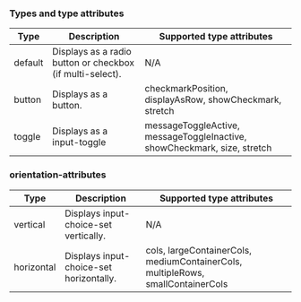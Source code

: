 ### Types and type attributes

| **Type** | **Description**                                           | **Supported type attributes**                                            |
| -------- | --------------------------------------------------------- | ------------------------------------------------------------------------ |
| default  | Displays as a radio button or checkbox (if multi-select). | N/A                                                                      |
| button   | Displays as a button.                                     | checkmarkPosition, displayAsRow, showCheckmark, stretch                  |
| toggle   | Displays as a input-toggle                                | messageToggleActive, messageToggleInactive, showCheckmark, size, stretch |

### orientation-attributes

| **Type**   | **Description**                         | **Supported type attributes**                                                   |
| ---------- | --------------------------------------- | ------------------------------------------------------------------------------- |
| vertical   | Displays input-choice-set vertically.   | N/A                                                                             |
| horizontal | Displays input-choice-set horizontally. | cols, largeContainerCols, mediumContainerCols, multipleRows, smallContainerCols |
